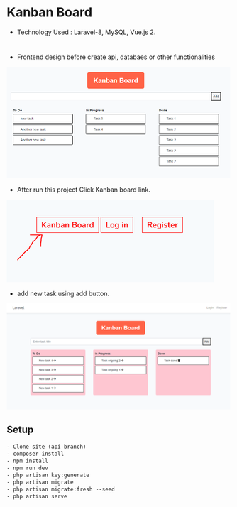   
# Kanban Board

- Technology Used : Laravel-8, MySQL, Vue.js 2.
#

- Frontend design before create api, databaes or other functionalities

![Screenshot](intial-image-view.PNG)

- After run this project Click Kanban board link.

![Screenshot](1.PNG)

- add new task using add button.

![Screenshot](2.PNG)


## Setup

	- Clone site (api branch)
	- composer install
	- npm install
	- npm run dev
	- php artisan key:generate
	- php artisan migrate
	- php artisan migrate:fresh --seed
	- php artisan serve



